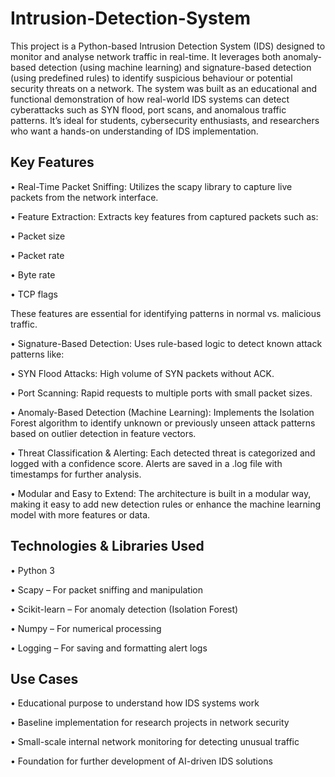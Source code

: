 # Intrusion-Detection-System
This project is a Python-based Intrusion Detection System (IDS) designed to monitor and analyse network traffic in real-time. It leverages both anomaly-based detection (using machine learning) and signature-based detection (using predefined rules) to identify suspicious behaviour or potential security threats on a network.
The system was built as an educational and functional demonstration of how real-world IDS systems can detect cyberattacks such as SYN flood, port scans, and anomalous traffic patterns. It’s ideal for students, cybersecurity enthusiasts, and researchers who want a hands-on understanding of IDS implementation.
## Key Features
•	Real-Time Packet Sniffing: Utilizes the scapy library to capture live packets from the network interface.

•	Feature Extraction:
Extracts key features from captured packets such as:

•	Packet size

•	Packet rate

•	Byte rate

•	TCP flags

These features are essential for identifying patterns in normal vs. malicious traffic.

•	Signature-Based Detection: Uses rule-based logic to detect known attack patterns like:

•	SYN Flood Attacks: High volume of SYN packets without ACK.

•	Port Scanning: Rapid requests to multiple ports with small packet sizes.

•	Anomaly-Based Detection (Machine Learning): Implements the Isolation Forest algorithm to identify unknown or previously unseen attack patterns based on outlier detection in feature vectors.

•	Threat Classification & Alerting: Each detected threat is categorized and logged with a confidence score. Alerts are saved in a .log file with timestamps for further analysis.

•	Modular and Easy to Extend: The architecture is built in a modular way, making it easy to add new detection rules or enhance the machine learning model with more features or data.
##  Technologies & Libraries Used
•	Python 3

•	Scapy – For packet sniffing and manipulation

•	Scikit-learn – For anomaly detection (Isolation Forest)

•	Numpy – For numerical processing

•	Logging – For saving and formatting alert logs
## Use Cases
•	Educational purpose to understand how IDS systems work

•	Baseline implementation for research projects in network security

•	Small-scale internal network monitoring for detecting unusual traffic

•	Foundation for further development of AI-driven IDS solutions



